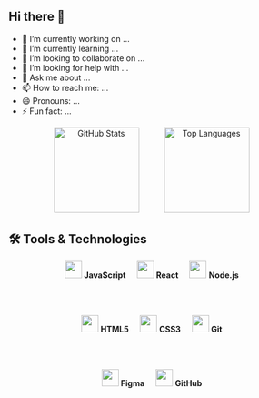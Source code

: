 ## Hi there 👋

- 🔭 I’m currently working on ...
- 🌱 I’m currently learning ...
- 👯 I’m looking to collaborate on ...
- 🤔 I’m looking for help with ...
- 💬 Ask me about ...
- 📫 How to reach me: ...
- 😄 Pronouns: ...
- ⚡ Fun fact: ...

<div align="center">
  
  <img src="https://github-readme-stats.vercel.app/api?username=izhadi&show_icons=true&theme=github_dark" alt="GitHub Stats" height="150" style="Margin-right:40px;"/>

  <img src="https://github-readme-stats.vercel.app/api/top-langs/?username=izhadi&layout=compact&theme=rgithub_dark" alt="Top Languages" height="150"/>

</div>


## 🛠 Tools & Technologies

<div align="center">

  <img src="https://cdn.jsdelivr.net/gh/devicons/devicon/icons/javascript/javascript-original.svg" width="30" height="30"/>  
  <b>JavaScript</b> &nbsp;&nbsp;&nbsp;
  <img src="https://cdn.jsdelivr.net/gh/devicons/devicon/icons/react/react-original.svg" width="30" height="30"/>  
  <b>React</b> &nbsp;&nbsp;&nbsp;
  <img src="https://cdn.jsdelivr.net/gh/devicons/devicon/icons/nodejs/nodejs-original.svg" width="30" height="30"/>  
  <b>Node.js</b>  

  <br/><br/>

  <!-- Row 2 -->
  <img src="https://cdn.jsdelivr.net/gh/devicons/devicon/icons/html5/html5-original.svg" width="30" height="30"/>  
  <b>HTML5</b> &nbsp;&nbsp;&nbsp;
  <img src="https://cdn.jsdelivr.net/gh/devicons/devicon/icons/css3/css3-original.svg" width="30" height="30"/>  
  <b>CSS3</b> &nbsp;&nbsp;&nbsp;
  <img src="https://cdn.jsdelivr.net/gh/devicons/devicon/icons/git/git-original.svg" width="30" height="30"/>  
  <b>Git</b>  

  <br/><br/>

  <!-- Row 3 -->
  <img src="https://cdn.jsdelivr.net/gh/devicons/devicon/icons/figma/figma-original.svg" width="30" height="30"/>  
  <b>Figma</b> &nbsp;&nbsp;&nbsp;
  <img src="https://cdn.jsdelivr.net/gh/devicons/devicon/icons/github/github-original.svg" width="30" height="30"/>  
  <b>GitHub</b>  

</div>

